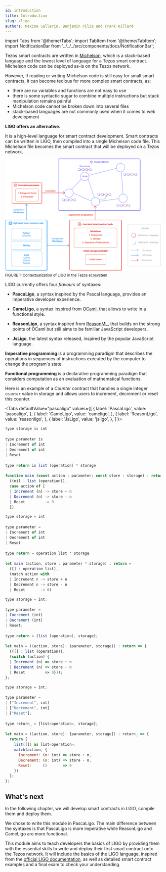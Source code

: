 ```yaml
---
id: introduction
title: Introduction
slug: /ligo
authors: Maxime Sallerin, Benjamin Pilia and Frank Hillard
---
```


import Tabs from '@theme/Tabs';
import TabItem from '@theme/TabItem';
import NotificationBar from '../../../src/components/docs/NotificationBar';

Tezos smart contracts are written in [Michelson](https://opentezos.com/michelson), which is a stack-based language and the lowest level of language for a Tezos smart contract. Michelson code can be deployed as-is on the Tezos network.

However, if reading or writing Michelson code is still easy for small smart contracts, it can become tedious for more complex smart contracts, as:
- there are no variables and functions are not easy to use
- there is some syntactic sugar to combine multiple instructions but stack manipulation remains painful
- Michelson code cannot be broken down into several files
- stack-based languages are not commonly used when it comes to web development

**LIGO offers an alternative.**

It is a high-level language for smart contract development.
Smart contracts can be written in LIGO, then compiled into a single Michelson code file. 
This Michelson file becomes the smart contract that will be deployed on a Tezos network.

![](intro_schema.svg)
<small className="figure">FIGURE 1: Contextualization of LIGO in the Tezos ecosystem</small>

LIGO currently offers four _flavours_ of syntaxes:

- **PascaLigo**, a syntax inspired by the Pascal language, provides an imperative developer experience.

- **CameLigo**, a syntax inspired from [OCaml](https://ocaml.org/), that allows to write in a functional style.

- **ReasonLigo**, a syntax inspired from [ReasonML](https://reasonml.github.io/), that builds on the strong points of OCaml but still aims to be familiar JavaScript developers.
  
- **JsLigo**, the latest syntax released, inspired by the popular JavaScript language.


<NotificationBar>
  <p>

**Imperative programming** is a programming paradigm that describes the operations in sequences of instructions executed by the computer to change the program's state.

**Functional programming** is a declarative programming paradigm that considers computation as an evaluation of mathematical functions.

  </p>
</NotificationBar>

Here is an example of a _Counter_ contract that handles a single integer `counter` value in storage and allows users to increment, decrement or reset this counter.

<Tabs
  defaultValue="pascaligo"
  values={[
  { label: 'PascaLigo', value: 'pascaligo', },
  { label: 'CameLigo', value: 'cameligo', },
  { label: 'ReasonLigo', value: 'reasonligo', },
  { label: 'JsLigo', value: 'jsligo', },
  ]
}>

<TabItem value="pascaligo">

```js
type storage is int

type parameter is
| Increment of int
| Decrement of int
| Reset

type return is list (operation) * storage

function main (const action : parameter; const store : storage) : return is
  ((nil : list (operation)),
  case action of [
  | Increment (n) -> store + n
  | Decrement (n) -> store - n
  | Reset         -> 0
  ])
```

</TabItem>
<TabItem value="cameligo">

```js
type storage = int

type parameter =
| Increment of int
| Decrement of int
| Reset

type return = operation list * storage

let main (action, store : parameter * storage) : return =
  ([] : operation list),
  (match action with
  | Increment n -> store + n
  | Decrement n -> store - n
  | Reset       -> 0)
```

</TabItem>
<TabItem value="reasonligo">

```js
type storage = int;

type parameter =
| Increment (int)
| Decrement (int)
| Reset;

type return = (list (operation), storage);

let main = ((action, store): (parameter, storage)) : return => {
  (([] : list (operation)),
  (switch (action) {
  | Increment (n) => store + n
  | Decrement (n) => store - n
  | Reset         => 0}));
};
```

</TabItem>
<TabItem value="jsligo">

```js
type storage = int;

type parameter =
| ["Increment", int]
| ["Decrement", int]
| ["Reset"];

type return_ = [list<operation>, storage];

let main = ([action, store]: [parameter, storage]) : return_ => {
  return [
    list([]) as list<operation>,
    match(action, {
      Increment: (n: int) => store + n,
      Decrement: (n: int) => store - n,
      Reset:     ()       => 0
    })
  ];
};
```

</TabItem>
</Tabs>

## What's next
In the following chapter, we will develop smart contracts in LIGO, compile them and deploy them.

We chose to write this module in PascaLigo. The main difference between the syntaxes is that PascaLigo is more imperative while ReasonLigo and CameLigo are more functional. 

This module aims to teach developers the basics of LIGO by providing them with the essential skills to write and deploy their first smart contract onto the Tezos network. It will include the basics of the LIGO language, inspired from the [official LIGO documentation](https://ligolang.org/docs/language-basics/types), as well as detailed smart contract examples and a final exam to check your understanding.

